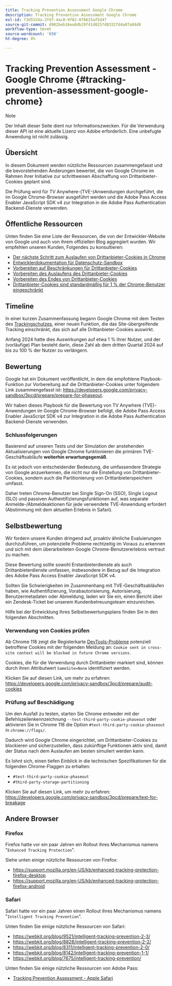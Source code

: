 ```yaml
---
title: Tracking Prevention Assessment Google Chrome
description: Tracking Prevention Assessment Google Chrome
exl-id: f3d552da-2fd7-4ac8-9f82-876625af5d47
source-git-commit: d982beb16ea0db29f41d0257d8332fd4a07a84d8
workflow-type: tm+mt
source-wordcount: '650'
ht-degree: 0%

---
```


# Tracking Prevention Assessment - Google Chrome {#tracking-prevention-assessment-google-chrome}

>[!NOTE]
>
>Der Inhalt dieser Seite dient nur Informationszwecken. Für die Verwendung dieser API ist eine aktuelle Lizenz von Adobe erforderlich. Eine unbefugte Anwendung ist nicht zulässig.

## Übersicht

In diesem Dokument werden nützliche Ressourcen zusammengefasst und die bevorstehenden Änderungen bewertet, die von Google Chrome im Rahmen ihrer Initiative zur schrittweisen Abschaffung von Drittanbieter-Cookies geplant sind.

Die Prüfung wird für TV Anywhere-(TVE-)Anwendungen durchgeführt, die im Google Chrome-Browser ausgeführt werden und die Adobe Pass Access Enabler JavaScript SDK v4 zur Integration in die Adobe Pass Authentication Backend-Dienste verwenden.

## Öffentliche Ressourcen

Unten finden Sie eine Liste der Ressourcen, die von der Entwickler-Website von Google und auch von ihrem offiziellen Blog aggregiert wurden. Wir empfehlen unseren Kunden, Folgendes zu konsultieren:

* [Der nächste Schritt zum Auslaufen von Drittanbieter-Cookies in Chrome](https://blog.google/products/chrome/privacy-sandbox-tracking-protection/)
* [Entwicklerdokumentation für Datenschutz-Sandbox](https://developers.google.com/privacy-sandbox)
* [Vorbereiten auf Beschränkungen für Drittanbieter-Cookies](https://developers.google.com/privacy-sandbox/3pcd)
* [Vorbereiten des Auslaufens des Drittanbieter-Cookies ](https://developers.google.com/privacy-sandbox/3pcd/prepare/prepare-for-phaseout)
* [Vorbereiten des Endes von Drittanbieter-Cookies](https://developers.google.com/privacy-sandbox/blog/cookie-countdown-2023oct)
* [Drittanbieter-Cookies sind standardmäßig für 1 % der Chrome-Benutzer eingeschränkt](https://developers.google.com/privacy-sandbox/blog/cookie-countdown-2024jan)

## Timeline

In einer kurzen Zusammenfassung begann Google Chrome mit dem Testen des [Trackingschutzes](https://privacysandbox.com/), einer neuen Funktion, die das Site-übergreifende Tracking einschränkt, das sich auf alle Drittanbieter-Cookies auswirkt.

Anfang 2024 hatte dies Auswirkungen auf etwa 1 % ihrer Nutzer, und der (vorläufige) Plan besteht darin, diese Zahl ab dem dritten Quartal 2024 auf bis zu 100 % der Nutzer zu verlängern.

## Bewertung

Google hat ein Dokument veröffentlicht, in dem die empfohlene Playbook-Funktion zur Vorbereitung auf die Drittanbieter-Cookies unter folgendem Link zusammengefasst ist: https://developers.google.com/privacy-sandbox/3pcd/prepare/prepare-for-phaseout.

Wir haben dieses Playbook für die Bewertung von TV Anywhere (TVE)-Anwendungen im Google Chrome-Browser befolgt, die Adobe Pass Access Enabler JavaScript SDK v4 zur Integration in die Adobe Pass Authentication Backend-Dienste verwenden.

### Schlussfolgerungen

Basierend auf unseren Tests und der Simulation der anstehenden Aktualisierungen von Google Chrome funktionieren die primären TVE-Geschäftsabläufe **weiterhin erwartungsgemäß**.

Es ist jedoch von entscheidender Bedeutung, die umfassendere Strategie von Google anzuerkennen, die nicht nur die Einstellung von Drittanbieter-Cookies, sondern auch die Partitionierung von Drittanbieterspeichern umfasst.

Daher treten Chrome-Benutzer bei Single Sign-On (SSO), Single Logout (SLO) und passiven Authentifizierungsfunktionen auf, was separate Anmelde-/Abmeldeaktionen für jede verwendete TVE-Anwendung erfordert (Abstimmung mit dem aktuellen Erlebnis in Safari).

## Selbstbewertung

Wir fordern unsere Kunden dringend auf, proaktiv ähnliche Evaluierungen durchzuführen, um potenzielle Probleme rechtzeitig im Voraus zu erkennen und sich mit dem überarbeiteten Google Chrome-Benutzererlebnis vertraut zu machen.

Diese Bewertung sollte sowohl Erstanbieterdienste als auch Drittanbieterdienste umfassen, insbesondere in Bezug auf die Integration des Adobe Pass Access Enabler JavaScript SDK v4.

Sollten Sie Schwierigkeiten im Zusammenhang mit TVE-Geschäftsabläufen haben, wie Authentifizierung, Vorabautorisierung, Autorisierung, Benutzermetadaten oder Abmeldung, laden wir Sie ein, einen Bericht über ein Zendesk-Ticket bei unserem Kundenbetreuungsteam einzureichen.

Hilfe bei der Entwicklung Ihres Selbstbewertungsplans finden Sie in den folgenden Abschnitten.

### Verwendung von Cookies prüfen

Ab Chrome 118 zeigt die Registerkarte [DevTools-Probleme](https://developer.chrome.com/docs/devtools/issues/) potenziell betroffene Cookies mit der folgenden Meldung an: `Cookie sent in cross-site context will be blocked in future Chrome versions`.

Cookies, die für die Verwendung durch Drittanbieter markiert sind, können durch ihren Attributwert `SameSite=None` identifiziert werden.

Klicken Sie auf diesen Link, um mehr zu erfahren: https://developers.google.com/privacy-sandbox/3pcd/prepare/audit-cookies

### Prüfung auf Beschädigung

Um den Ausfall zu testen, starten Sie Chrome entweder mit der Befehlszeilenkennzeichnung `--test-third-party-cookie-phaseout` oder aktivieren Sie in Chrome 118 die Option `#test-third-party-cookie-phaseout` in `chrome://flags/`.

Dadurch wird Google Chrome eingerichtet, um Drittanbieter-Cookies zu blockieren und sicherzustellen, dass zukünftige Funktionen aktiv sind, damit der Status nach dem Auslaufen am besten simuliert werden kann.

Es lohnt sich, einen tiefen Einblick in die technischen Spezifikationen für die folgenden Chrome-Flaggen zu erhalten:

* `#test-third-party-cookie-phaseout`
* `#third-party-storage-partitioning`

Klicken Sie auf diesen Link, um mehr zu erfahren: https://developers.google.com/privacy-sandbox/3pcd/prepare/test-for-breakage

## Andere Browser

### Firefox

Firefox hatte vor ein paar Jahren ein Rollout ihres Mechanismus namens &quot;`Enhanced Tracking Protection`&quot;.

Siehe unten einige nützliche Ressourcen von Firefox:

* https://support.mozilla.org/en-US/kb/enhanced-tracking-protection-firefox-desktop
* https://support.mozilla.org/en-US/kb/enhanced-tracking-protection-firefox-android

### Safari

Safari hatte vor ein paar Jahren einen Rollout ihres Mechanismus namens &quot;`Intelligent Tracking Prevention`&quot;.

Unten finden Sie einige nützliche Ressourcen von Safari:

* https://webkit.org/blog/9521/intelligent-tracking-prevention-2-3/
* https://webkit.org/blog/8828/intelligent-tracking-prevention-2-2/
* https://webkit.org/blog/8311/intelligent-tracking-prevention-2-0/
* https://webkit.org/blog/8142/intelligent-tracking-prevention-1-1/
* https://webkit.org/blog/7675/intelligent-tracking-prevention/

Unten finden Sie einige nützliche Ressourcen von Adobe Pass:

* [Tracking Prevention Assessment - Apple Safari](tracking-prevention-assessment-apple-safari.md)
